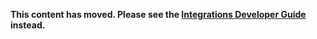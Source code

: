 **This content has moved. Please see the [Integrations Developer Guide](https://www.elastic.co/guide/en/integrations-developer/current/integration-definitions.html) instead.**
